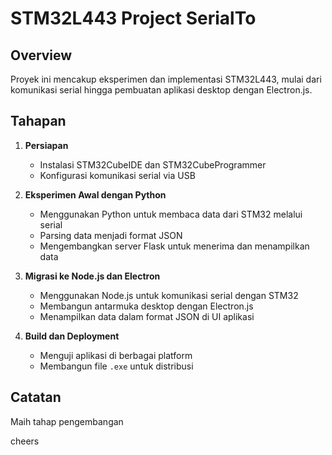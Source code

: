 # STM32L443 Project SerialTo

## Overview
Proyek ini mencakup eksperimen dan implementasi STM32L443, mulai dari komunikasi serial hingga pembuatan aplikasi desktop dengan Electron.js.

## Tahapan
1. **Persiapan**
   - Instalasi STM32CubeIDE dan STM32CubeProgrammer
   - Konfigurasi komunikasi serial via USB

2. **Eksperimen Awal dengan Python**
   - Menggunakan Python untuk membaca data dari STM32 melalui serial
   - Parsing data menjadi format JSON
   - Mengembangkan server Flask untuk menerima dan menampilkan data

3. **Migrasi ke Node.js dan Electron**
   - Menggunakan Node.js untuk komunikasi serial dengan STM32
   - Membangun antarmuka desktop dengan Electron.js
   - Menampilkan data dalam format JSON di UI aplikasi

4. **Build dan Deployment**
   - Menguji aplikasi di berbagai platform
   - Membangun file `.exe` untuk distribusi

## Catatan
Maih tahap pengembangan

cheers
